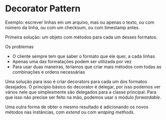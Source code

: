 # Decorator Pattern

Exemplo: escrever linhas em um arquivo, mas ou apenas o texto, ou com número da linha, ou com um checksum, ou com timestamp antes.

Primeira solução: um objeto com métodos para cada um desses formatos.

Os problemas
- O cliente sempre tem que saber o formato que ele quer, a cada linhas
- Apenas uma das formatações podem ser utilizada por vez
- Para usar duas maneiras, teríamos que criar mais métodos com todas as combinações e ordens necessárias

Uma solução para isso é criar decorators para cada um dos formatos desejados. O princípio básico do decorator é delegar, por isso podemos ver vários nele que simplesmente são delegados para a classe principal. Para que isso não precise ser feito na mão, podemos usar o módulo _forwardable_.

Uma outra forma de obter o mesmo resultado é adicionando os novos métodos nas instâncias, com _extend_ ou com _wraping methods_.
